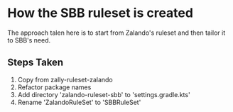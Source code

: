# How the SBB ruleset is created

The approach talen here is to start from Zalando's ruleset and then tailor it to SBB's need.

## Steps Taken
1. Copy from zally-ruleset-zalando
2. Refactor package names
3. Add directory 'zalando-ruleset-sbb' to 'settings.gradle.kts'
4. Rename 'ZalandoRuleSet' to 'SBBRuleSet'